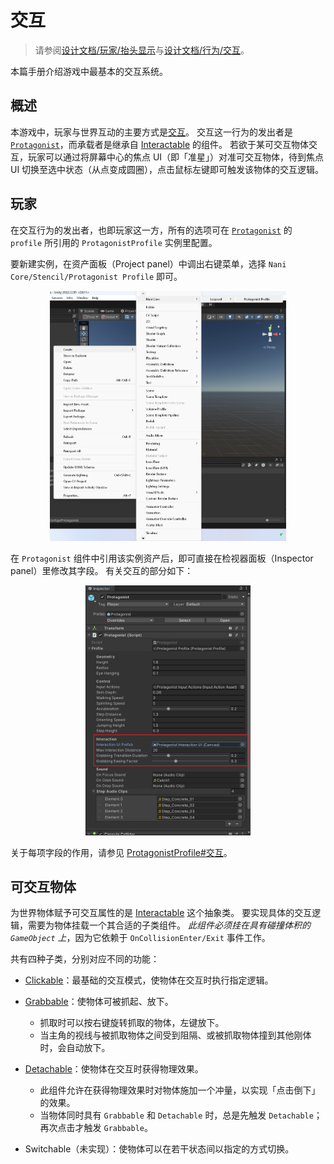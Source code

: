# 交互

> 请参阅[设计文档/玩家/抬头显示](
	https://github.com/nani-core/Design-Documentation/blob/master/Player.md#hud--%E6%8A%AC%E5%A4%B4%E6%98%BE%E7%A4%BA
)与[设计文档/行为/交互](
	https://github.com/nani-core/Design-Documentation/blob/master/Behaviors.md#interactions--%E4%BA%A4%E4%BA%92
)。

本篇手册介绍游戏中最基本的交互系统。

## 概述

本游戏中，玩家与世界互动的主要方式是<u>交互</u>。
交互这一行为的发出者是 [`Protagonist`](../reference/Protagonist.md)，而承载者是继承自 [Interactable](../reference/Interactable.md) 的组件。
若欲于某可交互物体交互，玩家可以通过将屏幕中心的焦点 UI（即「准星」）对准可交互物体，待到焦点 UI 切换至选中状态（从点变成圆圈），点击鼠标左键即可触发该物体的交互逻辑。

## 玩家

在交互行为的发出者，也即玩家这一方，所有的选项可在 [`Protagonist`](../reference/Protagonist.md) 的 `profile` 所引用的 `ProtagonistProfile` 实例里配置。

要新建实例，在资产面板（Project panel）中调出右键菜单，选择 `Nani Core/Stencil/Protagonist Profile` 即可。

<center><img height="400" src="../public/asset-menu-protagonist-profile.png" /></center>

在 `Protagonist` 组件中引用该实例资产后，即可直接在检视器面板（Inspector panel）里修改其字段。
有关交互的部分如下：

<center><img height="400" src="../public/inspector-protagonist-interaction.png" /></center>

关于每项字段的作用，请参见 [ProtagonistProfile#交互](../reference/ProtagonistProfile.md#交互)。

## 可交互物体

为世界物体赋予可交互属性的是 [Interactable](../reference/Interactable.md) 这个抽象类。
要实现具体的交互逻辑，需要为物体挂载一个其合适的子类组件。
*此组件必须挂在具有碰撞体积的 `GameObject` 上*，因为它依赖于 `OnCollisionEnter/Exit` 事件工作。

共有四种子类，分别对应不同的功能：

- [Clickable](../reference/Clickable.md)：最基础的交互模式，使物体在交互时执行指定逻辑。

- [Grabbable](../reference/Grabbable.md)：使物体可被抓起、放下。

	- 抓取时可以按右键旋转抓取的物体，左键放下。
	- 当主角的视线与被抓取物体之间受到阻隔、或被抓取物体撞到其他刚体时，会自动放下。

- [Detachable](../reference/Detachable.md)：使物体在交互时获得物理效果。

	- 此组件允许在获得物理效果时对物体施加一个冲量，以实现「点击倒下」的效果。
	- 当物体同时具有 `Grabbable` 和 `Detachable` 时，总是先触发 `Detachable`；再次点击才触发 `Grabbable`。

- Switchable（未实现）：使物体可以在若干状态间以指定的方式切换。